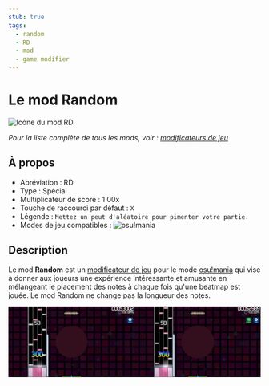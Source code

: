 ```yaml
---
stub: true
tags:
  - random
  - RD
  - mod
  - game modifier
---
```


# Le mod Random

![Icône du mod RD](/wiki/shared/mods/RD.png "Icône du mod Random (RD)")

*Pour la liste complète de tous les mods, voir : [modificateurs de jeu](/wiki/Gameplay/Game_modifier)*

## À propos

- Abréviation : RD
- Type : Spécial
- Multiplicateur de score : 1.00x
- Touche de raccourci par défaut : `X`
- Légende : `Mettez un peut d'aléatoire pour pimenter votre partie.`
- Modes de jeu compatibles : ![][osu!mania]

## Description

Le mod **Random** est un [modificateur de jeu](/wiki/Gameplay/Game_modifier) pour le mode [osu!mania](/wiki/Game_mode/osu!mania) qui vise à donner aux joueurs une expérience intéressante et amusante en mélangeant le placement des notes à chaque fois qu'une beatmap est jouée. Le mod Random ne change pas la longueur des notes.

![Comparaison de Gameplay du mod RD dans osu!mania](img/RD-comparison-mania.jpg "Comparaison entre un jeu normal (à gauche) et un jeu avec le mod aléatoire activé (à droite) dans osu!mania")

[osu!mania]: /wiki/shared/mode/mania.png "osu!mania"
